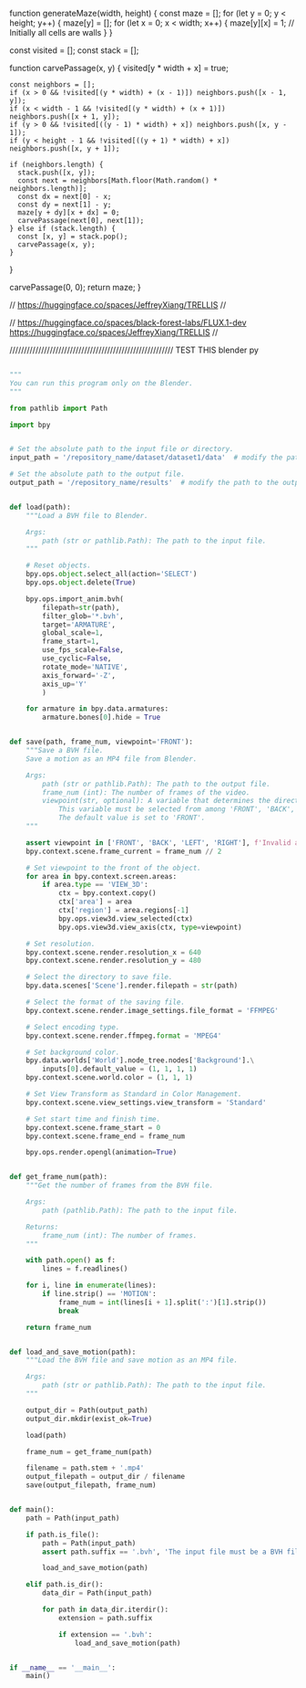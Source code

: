 

function generateMaze(width, height) {
  const maze = [];
  for (let y = 0; y < height; y++) {
    maze[y] = [];
    for (let x = 0; x < width; x++) {
      maze[y][x] = 1; // Initially all cells are walls
    }
  }

  const visited = [];
  const stack = [];

  function carvePassage(x, y) {
    visited[y * width + x] = true;

    const neighbors = [];
    if (x > 0 && !visited[(y * width) + (x - 1)]) neighbors.push([x - 1, y]);
    if (x < width - 1 && !visited[(y * width) + (x + 1)]) neighbors.push([x + 1, y]);
    if (y > 0 && !visited[((y - 1) * width) + x]) neighbors.push([x, y - 1]);
    if (y < height - 1 && !visited[((y + 1) * width) + x]) neighbors.push([x, y + 1]);

    if (neighbors.length) {
      stack.push([x, y]);
      const next = neighbors[Math.floor(Math.random() * neighbors.length)];
      const dx = next[0] - x;
      const dy = next[1] - y;
      maze[y + dy][x + dx] = 0;
      carvePassage(next[0], next[1]);
    } else if (stack.length) {
      const [x, y] = stack.pop();
      carvePassage(x, y);
    }
  }

  carvePassage(0, 0);
  return maze;
}


//
https://huggingface.co/spaces/JeffreyXiang/TRELLIS
//


//
https://huggingface.co/spaces/black-forest-labs/FLUX.1-dev
https://huggingface.co/spaces/JeffreyXiang/TRELLIS
//

/////////////////////////////////////////////////////////
TEST THIS  blender py

```py

"""
You can run this program only on the Blender.
"""

from pathlib import Path

import bpy


# Set the absolute path to the input file or directory.
input_path = '/repository_name/dataset/dataset1/data'  # modify the path to the input file or directory.

# Set the absolute path to the output file.
output_path = '/repository_name/results'  # modify the path to the output directory.


def load(path):
    """Load a BVH file to Blender.

    Args:
        path (str or pathlib.Path): The path to the input file.
    """

    # Reset objects.
    bpy.ops.object.select_all(action='SELECT')
    bpy.ops.object.delete(True)

    bpy.ops.import_anim.bvh(
        filepath=str(path),
        filter_glob='*.bvh',
        target='ARMATURE',
        global_scale=1,
        frame_start=1,
        use_fps_scale=False,
        use_cyclic=False,
        rotate_mode='NATIVE',
        axis_forward='-Z',
        axis_up='Y'
        )

    for armature in bpy.data.armatures:
        armature.bones[0].hide = True


def save(path, frame_num, viewpoint='FRONT'):
    """Save a BVH file.
    Save a motion as an MP4 file from Blender.

    Args:
        path (str or pathlib.Path): The path to the output file.
        frame_num (int): The number of frames of the video.
        viewpoint(str, optional): A variable that determines the direction to render.
            This variable must be selected from among 'FRONT', 'BACK', 'LEFT', and 'RIGHT'.
            The default value is set to 'FRONT'.
    """

    assert viewpoint in ['FRONT', 'BACK', 'LEFT', 'RIGHT'], f'Invalid argument ({viewpoint}) set to the viewpoint.'
    bpy.context.scene.frame_current = frame_num // 2

    # Set viewpoint to the front of the object.
    for area in bpy.context.screen.areas:
        if area.type == 'VIEW_3D':
            ctx = bpy.context.copy()
            ctx['area'] = area
            ctx['region'] = area.regions[-1]
            bpy.ops.view3d.view_selected(ctx)
            bpy.ops.view3d.view_axis(ctx, type=viewpoint)

    # Set resolution.
    bpy.context.scene.render.resolution_x = 640
    bpy.context.scene.render.resolution_y = 480

    # Select the directory to save file.
    bpy.data.scenes['Scene'].render.filepath = str(path)

    # Select the format of the saving file.
    bpy.context.scene.render.image_settings.file_format = 'FFMPEG'

    # Select encoding type.
    bpy.context.scene.render.ffmpeg.format = 'MPEG4'

    # Set background color.
    bpy.data.worlds['World'].node_tree.nodes['Background'].\
        inputs[0].default_value = (1, 1, 1, 1)
    bpy.context.scene.world.color = (1, 1, 1)

    # Set View Transform as Standard in Color Management.
    bpy.context.scene.view_settings.view_transform = 'Standard'

    # Set start time and finish time.
    bpy.context.scene.frame_start = 0
    bpy.context.scene.frame_end = frame_num

    bpy.ops.render.opengl(animation=True)


def get_frame_num(path):
    """Get the number of frames from the BVH file.

    Args:
        path (pathlib.Path): The path to the input file.

    Returns:
        frame_num (int): The number of frames.
    """

    with path.open() as f:
        lines = f.readlines()

    for i, line in enumerate(lines):
        if line.strip() == 'MOTION':
            frame_num = int(lines[i + 1].split(':')[1].strip())
            break

    return frame_num


def load_and_save_motion(path):
    """Load the BVH file and save motion as an MP4 file.

    Args:
        path (str or pathlib.Path): The path to the input file.
    """

    output_dir = Path(output_path)
    output_dir.mkdir(exist_ok=True)

    load(path)

    frame_num = get_frame_num(path)

    filename = path.stem + '.mp4'
    output_filepath = output_dir / filename
    save(output_filepath, frame_num)


def main():
    path = Path(input_path)

    if path.is_file():
        path = Path(input_path)
        assert path.suffix == '.bvh', 'The input file must be a BVH file.'

        load_and_save_motion(path)

    elif path.is_dir():
        data_dir = Path(input_path)

        for path in data_dir.iterdir():
            extension = path.suffix

            if extension == '.bvh':
                load_and_save_motion(path)


if __name__ == '__main__':
    main()

```




